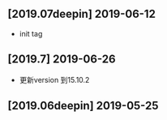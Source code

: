 ## [2019.07deepin] 2019-06-12

*  init tag

## [2019.7] 2019-06-26

*  更新version 到15.10.2

## [2019.06deepin] 2019-05-25


